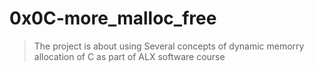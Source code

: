 # 0x0C-more_malloc_free

> The project is about using Several concepts of dynamic memorry allocation of C as part of ALX software course

